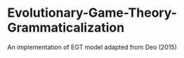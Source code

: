# Evolutionary-Game-Theory-Grammaticalization
An implementation of EGT model adapted from Deo (2015)
